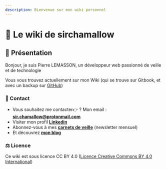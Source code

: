 ```yaml
---
description: Bienvenue sur mon wiki personnel
---
```


# 🍁 Le wiki de sirchamallow

## 🦎 Présentation

Bonjour, je suis Pierre LEMASSON, un développeur web passionné de veille et de technologie

Vous vous trouvez actuellement sur mon Wiki (qui se trouve sur Gitbook, et avec un backup sur [GitHub](https://github.com/sirchamallow))

### 📧 Contact

* Vous souhaitez me contacter👉 ? Mon email : [**sir.chamallow@protonmail.com**](mailto:sir.chamallow@protonmail.com)
* Visiter mon profil [**Linkedin**](https://www.linkedin.com/in/pierrelemasson)
* Abonnez-vous à mes [**carnets de veille**](https://sirchamallow.substack.com/) (newsletter mensuel)
* Et découvrez [**mon blog**](https://sir.chamallow.com)

### ⚖ Licence

Ce wiki est sous licence CC BY 4.0 ([Licence Creative Commons BY 4.0 International](https://creativecommons.org/licenses/by/4.0/deed.fr))
